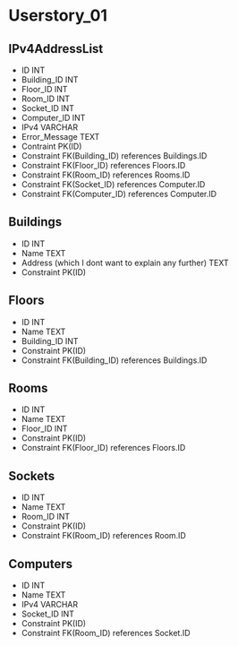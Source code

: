 # Userstory_01

## IPv4AddressList

* ID INT
* Building_ID INT
* Floor_ID INT
* Room_ID INT
* Socket_ID INT
* Computer_ID INT
* IPv4 VARCHAR
* Error_Message TEXT
* Contraint PK(ID)
* Constraint FK(Building_ID) references Buildings.ID
* Constraint FK(Floor_ID) references Floors.ID
* Constraint FK(Room_ID) references Rooms.ID
* Constraint FK(Socket_ID) references Computer.ID
* Constraint FK(Computer_ID) references Computer.ID

## Buildings

* ID INT
* Name TEXT
* Address (which I dont want to explain any further) TEXT
* Constraint PK(ID)

## Floors

* ID INT
* Name TEXT
* Building_ID INT 
* Constraint PK(ID)
* Constraint FK(Building_ID) references Buildings.ID

## Rooms

* ID INT
* Name TEXT
* Floor_ID INT 
* Constraint PK(ID)
* Constraint FK(Floor_ID) references Floors.ID

## Sockets

* ID INT
* Name TEXT
* Room_ID INT 
* Constraint PK(ID)
* Constraint FK(Room_ID) references Room.ID


## Computers

* ID INT
* Name TEXT
* IPv4 VARCHAR
* Socket_ID INT 
* Constraint PK(ID)
* Constraint FK(Room_ID) references Socket.ID
